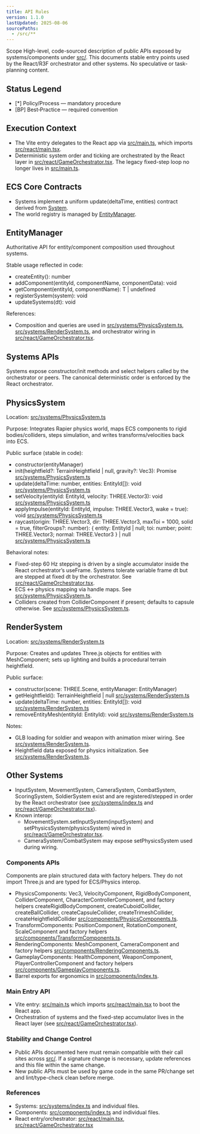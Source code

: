 ```yaml
---
title: API Rules
version: 1.1.0
lastUpdated: 2025-08-06
sourcePaths:
  - /src/**
---
```

Scope
High-level, code-sourced description of public APIs exposed by systems/components under [src/](src:1). This documents stable entry points used by the React/R3F orchestrator and other systems. No speculative or task-planning content.

## Status Legend

- [*] Policy/Process — mandatory procedure
- [BP] Best‑Practice — required convention

## Execution Context

- The Vite entry delegates to the React app via [src/main.ts](src/main.ts:1), which imports [src/react/main.tsx](src/react/main.tsx:1).
- Deterministic system order and ticking are orchestrated by the React layer in [src/react/GameOrchestrator.tsx](src/react/GameOrchestrator.tsx:1). The legacy fixed-step loop no longer lives in [src/main.ts](src/main.ts:1).

## ECS Core Contracts

- Systems implement a uniform update(deltaTime, entities) contract derived from [System](src/core/System.ts:1).
- The world registry is managed by [EntityManager](src/core/EntityManager.ts:1).

## EntityManager

Authoritative API for entity/component composition used throughout systems.

Stable usage reflected in code:

- createEntity(): number
- addComponent(entityId, componentName, componentData): void
- getComponent<T>(entityId, componentName): T | undefined
- registerSystem(system): void
- updateSystems(dt): void

References:

- Composition and queries are used in [src/systems/PhysicsSystem.ts](src/systems/PhysicsSystem.ts:1), [src/systems/RenderSystem.ts](src/systems/RenderSystem.ts:1), and orchestrator wiring in [src/react/GameOrchestrator.tsx](src/react/GameOrchestrator.tsx:1).

## Systems APIs

Systems expose constructor/init methods and select helpers called by the orchestrator or peers. The canonical deterministic order is enforced by the React orchestrator.

## PhysicsSystem

Location: [src/systems/PhysicsSystem.ts](src/systems/PhysicsSystem.ts:1)

Purpose: Integrates Rapier physics world, maps ECS components to rigid bodies/colliders, steps simulation, and writes transforms/velocities back into ECS.

Public surface (stable in code):

- constructor(entityManager)
- init(heightfield?: TerrainHeightfield | null, gravity?: Vec3): Promise<void> [src/systems/PhysicsSystem.ts](src/systems/PhysicsSystem.ts:45)
- update(deltaTime: number, entities: EntityId[]): void [src/systems/PhysicsSystem.ts](src/systems/PhysicsSystem.ts:70)
- setVelocity(entityId: EntityId, velocity: THREE.Vector3): void [src/systems/PhysicsSystem.ts](src/systems/PhysicsSystem.ts:139)
- applyImpulse(entityId: EntityId, impulse: THREE.Vector3, wake = true): void [src/systems/PhysicsSystem.ts](src/systems/PhysicsSystem.ts:166)
- raycast(origin: THREE.Vector3, dir: THREE.Vector3, maxToi = 1000, solid = true, filterGroups?: number): { entity: EntityId | null; toi: number; point: THREE.Vector3; normal: THREE.Vector3 } | null [src/systems/PhysicsSystem.ts](src/systems/PhysicsSystem.ts:179)

Behavioral notes:

- Fixed-step 60 Hz stepping is driven by a single accumulator inside the React orchestrator’s useFrame. Systems tolerate variable frame dt but are stepped at fixed dt by the orchestrator. See [src/react/GameOrchestrator.tsx](src/react/GameOrchestrator.tsx:181).
- ECS ↔ physics mapping via handle maps. See [src/systems/PhysicsSystem.ts](src/systems/PhysicsSystem.ts:20).
- Colliders created from ColliderComponent if present; defaults to capsule otherwise. See [src/systems/PhysicsSystem.ts](src/systems/PhysicsSystem.ts:244).

## RenderSystem

Location: [src/systems/RenderSystem.ts](src/systems/RenderSystem.ts:1)

Purpose: Creates and updates Three.js objects for entities with MeshComponent; sets up lighting and builds a procedural terrain heightfield.

Public surface:

- constructor(scene: THREE.Scene, entityManager: EntityManager)
- getHeightfield(): TerrainHeightfield | null [src/systems/RenderSystem.ts](src/systems/RenderSystem.ts:38)
- update(deltaTime: number, entities: EntityId[]): void [src/systems/RenderSystem.ts](src/systems/RenderSystem.ts:157)
- removeEntityMesh(entityId: EntityId): void [src/systems/RenderSystem.ts](src/systems/RenderSystem.ts:341)

Notes:

- GLB loading for soldier and weapon with animation mixer wiring. See [src/systems/RenderSystem.ts](src/systems/RenderSystem.ts:206).
- Heightfield data exposed for physics initialization. See [src/systems/RenderSystem.ts](src/systems/RenderSystem.ts:39).

## Other Systems

- InputSystem, MovementSystem, CameraSystem, CombatSystem, ScoringSystem, SoldierSystem exist and are registered/stepped in order by the React orchestrator (see [src/systems/index.ts](src/systems/index.ts:1) and [src/react/GameOrchestrator.tsx](src/react/GameOrchestrator.tsx:55)).
- Known interop:
  - MovementSystem.setInputSystem(inputSystem) and setPhysicsSystem(physicsSystem) wired in [src/react/GameOrchestrator.tsx](src/react/GameOrchestrator.tsx:44).
  - CameraSystem/CombatSystem may expose setPhysicsSystem used during wiring.

### Components APIs

Components are plain structured data with factory helpers. They do not import Three.js and are typed for ECS/Physics interop.

- PhysicsComponents: Vec3, VelocityComponent, RigidBodyComponent, ColliderComponent, CharacterControllerComponent, and factory helpers createRigidBodyComponent, createCuboidCollider, createBallCollider, createCapsuleCollider, createTrimeshCollider, createHeightfieldCollider [src/components/PhysicsComponents.ts](src/components/PhysicsComponents.ts:1).
- TransformComponents: PositionComponent, RotationComponent, ScaleComponent and factory helpers [src/components/TransformComponents.ts](src/components/TransformComponents.ts:1).
- RenderingComponents: MeshComponent, CameraComponent and factory helpers [src/components/RenderingComponents.ts](src/components/RenderingComponents.ts:1).
- GameplayComponents: HealthComponent, WeaponComponent, PlayerControllerComponent and factory helpers [src/components/GameplayComponents.ts](src/components/GameplayComponents.ts:1).
- Barrel exports for ergonomics in [src/components/index.ts](src/components/index.ts:1).

### Main Entry API

- Vite entry: [src/main.ts](src/main.ts:1) which imports [src/react/main.tsx](src/react/main.tsx:1) to boot the React app.
- Orchestration of systems and the fixed-step accumulator lives in the React layer (see [src/react/GameOrchestrator.tsx](src/react/GameOrchestrator.tsx:181)).

### Stability and Change Control

- Public APIs documented here must remain compatible with their call sites across [src/](src:1). If a signature change is necessary, update references and this file within the same change.
- New public APIs must be used by game code in the same PR/change set and lint/type-check clean before merge.

### References

- Systems: [src/systems/index.ts](src/systems/index.ts:1) and individual files.
- Components: [src/components/index.ts](src/components/index.ts:1) and individual files.
- React entry/orchestrator: [src/react/main.tsx](src/react/main.tsx:1), [src/react/GameOrchestrator.tsx](src/react/GameOrchestrator.tsx:1)
